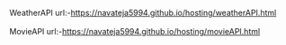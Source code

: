 WeatherAPI url:-https://navateja5994.github.io/hosting/weatherAPI.html<br><br>
MovieAPI url:-https://navateja5994.github.io/hosting/movieAPI.html
